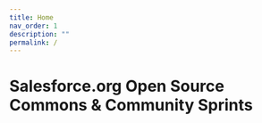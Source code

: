 ```yaml
---
title: Home
nav_order: 1
description: ""
permalink: /
---
```


# Salesforce.org Open Source Commons & Community Sprints

